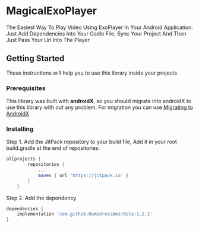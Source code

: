 # MagicalExoPlayer
The Easiest Way To Play Video Using ExoPlayer In Your Android Application. Just Add Dependencies Into Your Gadle File, Sync Your Project And Then Just Pass Your Url Into The Player.

## Getting Started

These instructions will help you to use this library inside your projects

### Prerequisites

This library was built with **androidX**, so you should migrate into androidX to use this library with out any problem. For migration you can use [Migrating to AndroidX](https://developer.android.com/jetpack/androidx/migrate)

### Installing

Step 1. Add the JitPack repository to your build file,
Add it in your root build.gradle at the end of repositories:

```gradle
allprojects {
        repositories {
            ...
            maven { url 'https://jitpack.io' }
        }
    }
```

Step 2. Add the dependency

```gradle
dependencies {
    implementation 'com.github.HamidrezaAmz:Rele:1.2.1'
}
```
